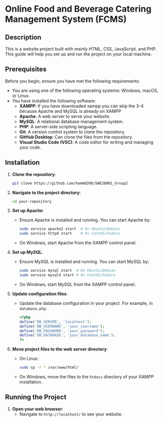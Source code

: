 # Online Food and Beverage Catering Management System (FCMS)

## Description
This is a website project built with mainly HTML, CSS, JavaScript, and PHP. This guide will help you set up and run the project on your local machine.

## Prerequisites
Before you begin, ensure you have met the following requirements:
- You are using one of the following operating systems: Windows, macOS, or Linux.
- You have installed the following software:
  - **XAMPP**: If you have downloaded xampp you can skip the 3-4 because Apache and MySQL is already on XAMPP
  - **Apache**: A web server to serve your website.
  - **MySQL**: A relational database management system.
  - **PHP**: A server-side scripting language.
  - **Git**: A version control system to clone the repository.
  - **GitHub Desktop**: Can clone the files from the repository.
  - **Visual Studio Code (VSC)**: A code editor for writing and managing your code.

## Installation

1. **Clone the repository**:
    ```bash
    git clone https://github.com/hamm0208/SWE20001_Group2
    ```

2. **Navigate to the project directory**:
    ```bash
    cd your-repository
    ```

3. **Set up Apache**:
    - Ensure Apache is installed and running. You can start Apache by:
        ```bash
        sudo service apache2 start  # On Ubuntu/Debian
        sudo service httpd start    # On CentOS/Fedora
        ```
    - On Windows, start Apache from the XAMPP control panel.

4. **Set up MySQL**:
    - Ensure MySQL is installed and running. You can start MySQL by:
        ```bash
        sudo service mysql start  # On Ubuntu/Debian
        sudo service mysqld start # On CentOS/Fedora
        ```
    - On Windows, start MySQL from the XAMPP control panel.

5. **Update configuration files**:
    - Update the database configuration in your project. For example, in `database.php`:
        ```php
        <?php
        define('DB_SERVER', 'localhost');
        define('DB_USERNAME', 'your_username');
        define('DB_PASSWORD', 'your_password');
        define('DB_DATABASE', 'your_database_name');
        ?>
        ```

7. **Move project files to the web server directory**:
    - On Linux:
        ```bash
        sudo cp -r * /var/www/html/
        ```
    - On Windows, move the files to the `htdocs` directory of your XAMPP installation.

## Running the Project

1. **Open your web browser**:
    - Navigate to `http://localhost/` to see your website.


